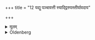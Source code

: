 +++
title = "12 यद्यु पञ्चावत्ती स्याद्द्विरुपस्तीर्यावदाय"

+++

<details><summary>मूलम्</summary>

यद्यु पञ्चावत्ती स्याद्द्विरुपस्तीर्यावदाय द्विरभिघारयेत् १२
</details>

<details><summary>Oldenberg</summary>

12. But if he (belongs to the families who) make five Avadānas, he should 'spread under' twice, and cut off (the Avadāna), and sprinkle (Ājya) on it twice.
</details>

